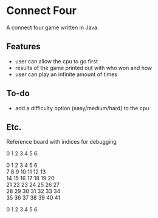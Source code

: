 # Connect Four

A connect four game written in Java.

## Features

- user can allow the cpu to go first
- results of the game printed out with who won and how
- user can play an infinite amount of times

## To-do

- add a difficulty option (easy/medium/hard) to the cpu

## Etc.

Reference board with indices for debugging

0  1  2  3  4  5  6

0  1  2  3  4  5  6<br>
7  8  9  10 11 12 13<br>
14 15 16 17 18 19 20<br>
21 22 23 24 25 26 27<br>
28 29 30 31 32 33 34<br>
35 36 37 38 39 40 41

0  1  2  3  4  5  6
